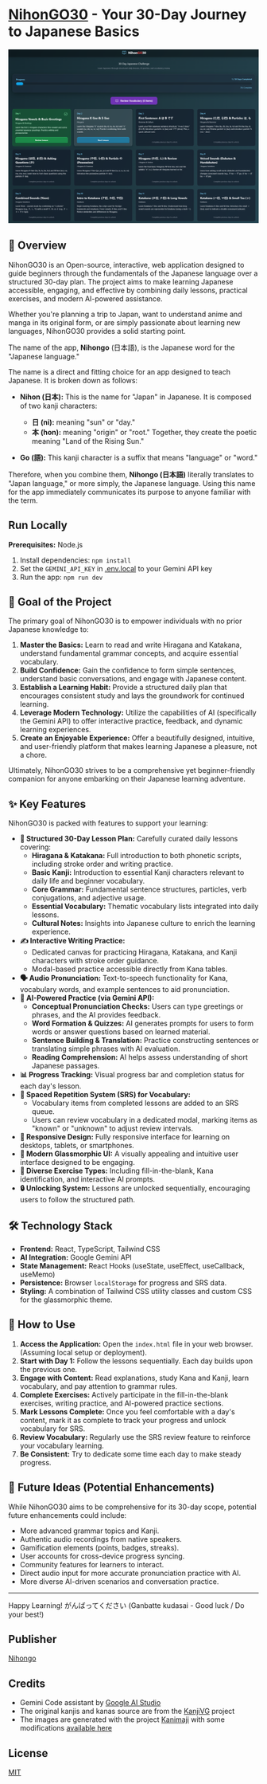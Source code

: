 # [NihonGO30](https://nihongo.site) - Your 30-Day Journey to Japanese Basics

![Open-source language learning app powered by AI](/nihongo.png)


## 🌟 Overview

NihonGO30 is an Open-source, interactive, web application designed to guide beginners through the fundamentals of the Japanese language over a structured 30-day plan. The project aims to make learning Japanese accessible, engaging, and effective by combining daily lessons, practical exercises, and modern AI-powered assistance.

Whether you're planning a trip to Japan, want to understand anime and manga in its original form, or are simply passionate about learning new languages, NihonGO30 provides a solid starting point.

The name of the app, **Nihongo** (日本語), is the Japanese word for the "Japanese language."

The name is a direct and fitting choice for an app designed to teach Japanese. It is broken down as follows:

* **Nihon (日本):** This is the name for "Japan" in Japanese. It is composed of two kanji characters:
    * **日 (ni):** meaning "sun" or "day."
    * **本 (hon):** meaning "origin" or "root."
    Together, they create the poetic meaning "Land of the Rising Sun."

* **Go (語):** This kanji character is a suffix that means "language" or "word."

Therefore, when you combine them, **Nihongo (日本語)** literally translates to "Japan language," or more simply, the Japanese language. Using this name for the app immediately communicates its purpose to anyone familiar with the term.

## Run Locally

**Prerequisites:**  Node.js

1. Install dependencies:
   `npm install`
2. Set the `GEMINI_API_KEY` in [.env.local](.env.local) to your Gemini API key
3. Run the app:
   `npm run dev`


## 🎯 Goal of the Project

The primary goal of NihonGO30 is to empower individuals with no prior Japanese knowledge to:

1.  **Master the Basics:** Learn to read and write Hiragana and Katakana, understand fundamental grammar concepts, and acquire essential vocabulary.
2.  **Build Confidence:** Gain the confidence to form simple sentences, understand basic conversations, and engage with Japanese content.
3.  **Establish a Learning Habit:** Provide a structured daily plan that encourages consistent study and lays the groundwork for continued learning.
4.  **Leverage Modern Technology:** Utilize the capabilities of AI (specifically the Gemini API) to offer interactive practice, feedback, and dynamic learning experiences.
5.  **Create an Enjoyable Experience:** Offer a beautifully designed, intuitive, and user-friendly platform that makes learning Japanese a pleasure, not a chore.

Ultimately, NihonGO30 strives to be a comprehensive yet beginner-friendly companion for anyone embarking on their Japanese learning adventure.

## ✨ Key Features

NihonGO30 is packed with features to support your learning:

*   **📅 Structured 30-Day Lesson Plan:** Carefully curated daily lessons covering:
    *   **Hiragana & Katakana:** Full introduction to both phonetic scripts, including stroke order and writing practice.
    *   **Basic Kanji:** Introduction to essential Kanji characters relevant to daily life and beginner vocabulary.
    *   **Core Grammar:** Fundamental sentence structures, particles, verb conjugations, and adjective usage.
    *   **Essential Vocabulary:** Thematic vocabulary lists integrated into daily lessons.
    *   **Cultural Notes:** Insights into Japanese culture to enrich the learning experience.
*   **✍️ Interactive Writing Practice:**
    *   Dedicated canvas for practicing Hiragana, Katakana, and Kanji characters with stroke order guidance.
    *   Modal-based practice accessible directly from Kana tables.
*   **🗣️ Audio Pronunciation:** Text-to-speech functionality for Kana, vocabulary words, and example sentences to aid pronunciation.
*   **🧠 AI-Powered Practice (via Gemini API):**
    *   **Conceptual Pronunciation Checks:** Users can type greetings or phrases, and the AI provides feedback.
    *   **Word Formation & Quizzes:** AI generates prompts for users to form words or answer questions based on learned material.
    *   **Sentence Building & Translation:** Practice constructing sentences or translating simple phrases with AI evaluation.
    *   **Reading Comprehension:** AI helps assess understanding of short Japanese passages.
*   **📊 Progress Tracking:** Visual progress bar and completion status for each day's lesson.
*   **🔁 Spaced Repetition System (SRS) for Vocabulary:**
    *   Vocabulary items from completed lessons are added to an SRS queue.
    *   Users can review vocabulary in a dedicated modal, marking items as "known" or "unknown" to adjust review intervals.
*   **📱 Responsive Design:** Fully responsive interface for learning on desktops, tablets, or smartphones.
*   **🎨 Modern Glassmorphic UI:** A visually appealing and intuitive user interface designed to be engaging.
*   **🧩 Diverse Exercise Types:** Including fill-in-the-blank, Kana identification, and interactive AI prompts.
*   **🔒 Unlocking System:** Lessons are unlocked sequentially, encouraging users to follow the structured path.

## 🛠️ Technology Stack

*   **Frontend:** React, TypeScript, Tailwind CSS
*   **AI Integration:** Google Gemini API
*   **State Management:** React Hooks (useState, useEffect, useCallback, useMemo)
*   **Persistence:** Browser `localStorage` for progress and SRS data.
*   **Styling:** A combination of Tailwind CSS utility classes and custom CSS for the glassmorphic theme.

## 🚀 How to Use

1.  **Access the Application:** Open the `index.html` file in your web browser. (Assuming local setup or deployment).
2.  **Start with Day 1:** Follow the lessons sequentially. Each day builds upon the previous one.
3.  **Engage with Content:** Read explanations, study Kana and Kanji, learn vocabulary, and pay attention to grammar rules.
4.  **Complete Exercises:** Actively participate in the fill-in-the-blank exercises, writing practice, and AI-powered practice sections.
5.  **Mark Lessons Complete:** Once you feel comfortable with a day's content, mark it as complete to track your progress and unlock vocabulary for SRS.
6.  **Review Vocabulary:** Regularly use the SRS review feature to reinforce your vocabulary learning.
7.  **Be Consistent:** Try to dedicate some time each day to make steady progress.

## 🌱 Future Ideas (Potential Enhancements)

While NihonGO30 aims to be comprehensive for its 30-day scope, potential future enhancements could include:

*   More advanced grammar topics and Kanji.
*   Authentic audio recordings from native speakers.
*   Gamification elements (points, badges, streaks).
*   User accounts for cross-device progress syncing.
*   Community features for learners to interact.
*   Direct audio input for more accurate pronunciation practice with AI.
*   More diverse AI-driven scenarios and conversation practice.

---

Happy Learning! がんばってください (Ganbatte kudasai - Good luck / Do your best!)


## Publisher

[Nihongo](https://nihongo.site)


## Credits

* Gemini Code assistant by [Google AI Studio](https://aistudio.google.com/) 
* The original kanjis and kanas source are from the [KanjiVG](https://kanjivg.tagaini.net/) project
* The images are generated with the project [Kanimaji](https://maurimo.github.io/kanimaji/index.html) with some modifications [available here](https://github.com/jcsirot/kanimaji)


## License

[MIT](/LICENSE)